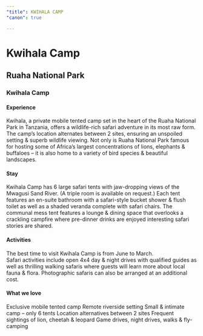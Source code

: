 ```yaml
---
"title": KWIHALA CAMP
"canon": true

---
```


# Kwihala Camp
## Ruaha National Park
### Kwihala Camp

#### Experience
Kwihala, a private mobile tented camp set in the heart of the Ruaha National Park in Tanzania, offers a wildlife-rich safari adventure in its most raw form.
The camp’s location alternates between 2 sites, ensuring an unspoiled setting &amp; superb wildlife viewing.
Not only is Ruaha National Park famous for hosting some of Africa’s largest concentrations of lions, elephants &amp; buffaloes – it is also home to a variety of bird species &amp; beautiful landscapes.

#### Stay
Kwihala Camp has 6 large safari tents with jaw-dropping views of the Mwagusi Sand River. (A triple room is available on request.)
Each tent features an en-suite bathroom with a safari-style bucket shower &amp; flush toilet as well as a shaded veranda complete with safari chairs.
The communal mess tent features a lounge &amp; dining space that overlooks a crackling campfire where pre-dinner drinks are enjoyed interesting safari stories are shared.

#### Activities
The best time to visit Kwihala Camp is from June to March.  
Safari activities include open 4x4 day &amp; night drives with qualified guides as well as thrilling walking safaris where guests will learn more about local fauna &amp; flora.
Photographic safaris can also be arranged at an additional cost.


#### What we love
Exclusive mobile tented camp
Remote riverside setting
Small &amp; intimate camp – only 6 tents
Location alternatives between 2 sites 
Frequent sightings of lion, cheetah &amp; leopard
Game drives, night drives, walks &amp; fly-camping